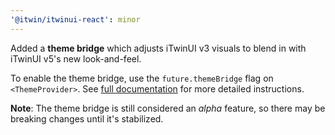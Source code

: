 ```yaml
---
'@itwin/itwinui-react': minor
---
```


Added a **theme bridge** which adjusts iTwinUI v3 visuals to blend in with iTwinUI v5's new look-and-feel.

To enable the theme bridge, use the `future.themeBridge` flag on `<ThemeProvider>`. See [full documentation](https://github.com/iTwin/iTwinUI/wiki/iTwinUI-v5-theme-bridge) for more detailed instructions.

**Note**: The theme bridge is still considered an _alpha_ feature, so there may be breaking changes until it's stabilized.
